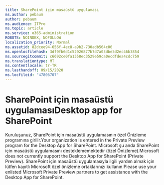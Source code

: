```yaml
---
title: SharePoint için masaüstü uygulaması
ms.author: pebaum
author: pebaum
ms.audience: ITPro
ms.topic: article
ms.service: o365-administration
ROBOTS: NOINDEX, NOFOLLOW
localization_priority: Normal
ms.assetid: 82dcee94-656f-4ec8-a9b2-730adb564c06
ms.openlocfilehash: 3df9fb6d1c52926877b7d7a03dbe5d2ec46b3854
ms.sourcegitcommit: c6692ce0fa1358ec3529e59ca0ecdfdea4cdc759
ms.translationtype: MT
ms.contentlocale: tr-TR
ms.lasthandoff: 09/15/2020
ms.locfileid: "47806707"
---
```

# <a name="desktop-app-for-sharepoint"></a><span data-ttu-id="9cd77-102">SharePoint için masaüstü uygulaması</span><span class="sxs-lookup"><span data-stu-id="9cd77-102">Desktop app for SharePoint</span></span>

<span data-ttu-id="9cd77-103">Kuruluşunuz, SharePoint için masaüstü uygulamasının özel Önizleme programına girilir.</span><span class="sxs-lookup"><span data-stu-id="9cd77-103">Your organization is entered in the Private Preview program for the Desktop App for SharePoint.</span></span> <span data-ttu-id="9cd77-104">Microsoft şu anda SharePoint için masaüstü uygulamasını desteklememektedir (özel Önizleme).</span><span class="sxs-lookup"><span data-stu-id="9cd77-104">Microsoft does not currently support the Desktop App for SharePoint (Private Preview).</span></span> <span data-ttu-id="9cd77-105">SharePoint için masaüstü uygulamasıyla ilgili yardım almak için lütfen kayıtlı Microsoft özel önizleme ortaklarınızı kullanın.</span><span class="sxs-lookup"><span data-stu-id="9cd77-105">Please use your enlisted Microsoft Private Preview partners to get assistance with the Desktop App for SharePoint.</span></span>
